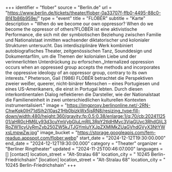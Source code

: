 +++
identifier = "flober"
source = "Berlin.de"
url = "https://www.berlin.de/tickets/theater/flober-0a33707f-ffb0-4495-88c0-8f41b86b959e/"
type = "event"
title = "FLÓBÉR"
subtitle = "Karte"
description = "When do we become our own oppressor? When do we become the oppressor of others?FLÓBÉR ist eine aktivistische Performance, die sich mit der symbiotischen Beziehung zwischen Familie und Nationalstaat inmitten wachsender diktatorischer und kolonialer Strukturen untersucht. Das interdisziplinäre Werk kombiniert autobiografisches Theater, zeitgenössischen Tanz, Sounddesign und Dokumentarfilm, um die Themen der kolonialen Liebe und der verinnerlichten Unterdrückung zu erforschen.„Internalized oppression occurs when an oppressed group accepts the methods and incorporates the oppressive ideology of an oppressor group, contrary to its own interests.“ Pheterson, Gail (1986) FLÓBÉR betrachtet die Perspektiven zweier weißer, queerer, nicht-binärer Menschen – eines Portugiesen und eines US-Amerikaners, die einst in Portugal lebten. Durch diesen interkontinentalen Dialog reflektieren die Darsteller, wie der Nationalstaat die Familieneinheit in zwei unterschiedlichen kulturellen Kontexten instrumentalisiert."
image = "https://imgproxy.berlinonline.net/-2RN-ChwKqk0IH71dSih2i10as21Hb0bizkWx5jsRN8/resizing_type:fill-down/width:480/height:360/gravity:fp:0.5:0.38/enlarge:1/q:70/cb:2024112501/aHR0cHM6Ly93d3cuYmVybGluLmRlL3RpY2tldHMvc3VjaGUvc3RhdGljL3RoZW1lcyUyRmZyb250ZW5kJTJGYmluYXJpZXMlMkZUaGVhdGVyX3NtYWxsLmpwZw.jpg"
image_bucket = "https://storage.googleapis.com/fem-readup.appspot.com/flober.webp"
start_date = "2024-12-12T19:30:00.000"
end_date = "2024-12-12T19:30:00.000"
category = "Theater"
organizer = "Berliner Ringtheater"
updated = "2024-11-25T00:46:07.000"
languages = []
[contact]
location_street = "Alt-Stralau 68"
location_city = " 10245 Berlin-Friedrichshain"
[location]
location_street = "Alt-Stralau 68"
location_city = " 10245 Berlin-Friedrichshain"
+++
